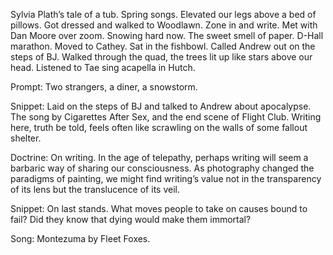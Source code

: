 Sylvia Plath’s tale of a tub. Spring songs. Elevated our legs above a bed of pillows. Got dressed and walked to Woodlawn. Zone in and write. Met with Dan Moore over zoom. Snowing hard now. The sweet smell of paper. D-Hall marathon. Moved to Cathey. Sat in the fishbowl. Called Andrew out on the steps of BJ. Walked through the quad, the trees lit up like stars above our head. Listened to Tae sing acapella in Hutch.

Prompt: Two strangers, a diner, a snowstorm. 

Snippet: Laid on the steps of BJ and talked to Andrew about apocalypse. The song by Cigarettes After Sex, and the end scene of Flight Club. Writing here, truth be told, feels often like scrawling on the walls of some fallout shelter. 

Doctrine: On writing. In the age of telepathy, perhaps writing will seem a barbaric way of sharing our consciousness. As photography changed the paradigms of painting, we might find writing’s value not in the transparency of its lens but the translucence of its veil. 

Snippet: On last stands. What moves people to take on causes bound to fail? Did they know that dying would make them immortal?

Song: Montezuma by Fleet Foxes.
